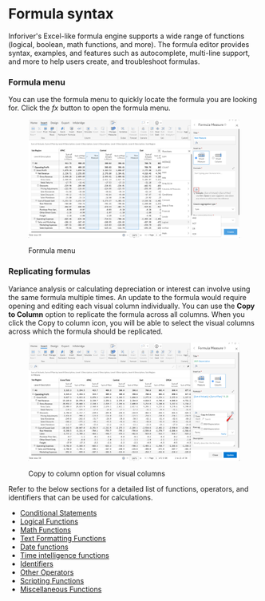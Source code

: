 # Formula syntax

Inforiver's Excel-like formula engine supports a wide range of functions (logical, boolean, math functions, and more). The formula editor provides syntax, examples, and features such as autocomplete, multi-line support, and more to help users create, and troubleshoot formulas.&#x20;

### Formula menu

You can use the formula menu to quickly locate the formula you are looking for. Click the _fx_ button to open the formula menu.

<figure><img src="../.gitbook/assets/image (1) (1) (1).png" alt=""><figcaption><p>Formula menu</p></figcaption></figure>

### Replicating formulas

Variance analysis or calculating depreciation or interest can involve using the same formula multiple times. An update to the formula would require opening and editing each visual column individually. You can use the **Copy to Column** option to replicate the formula across all columns. When you click the Copy to column icon, you will be able to select the visual columns across which the formula should be replicated.

<figure><img src="../.gitbook/assets/image (1098).png" alt=""><figcaption><p>Copy to column option for visual columns</p></figcaption></figure>

Refer to the below sections for a detailed list of functions, operators, and identifiers that can be used for calculations.

* [Conditional Statements](conditional-statements/)
* [Logical Functions](logical-functions/)
* [Math Functions](math-functions/)
* [Text Formatting Functions](text-formatting-functions/)
* [Date functions](date-functions/)
* [Time intelligence functions](time-intelligence-functions/)
* [Identifiers](identifiers/)
* [Other Operators](other-operators.md)
* [Scripting Functions](scripting-functions/)
* [Miscellaneous Functions](miscellaneous-functions/)
